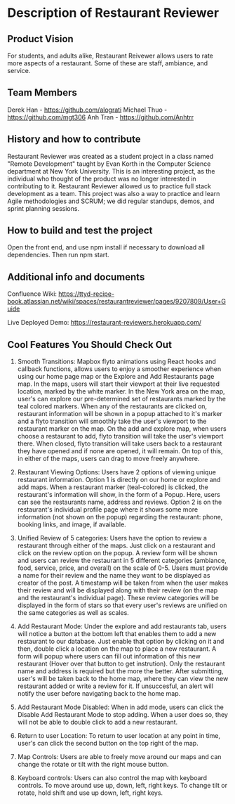 # Description of Restaurant Reviewer

## Product Vision
 For students, and adults alike, Restaurant Reivewer allows users to rate more aspects of a restaurant. Some of these are staff, ambiance, and service. 



## Team Members


Derek Han - https://github.com/alograti
Michael Thuo - https://github.com/mgt306
Anh Tran - https://github.com/Anhtrr

## History and how to contribute

Restaurant Reviewer was created as a student project in a class named "Remote Development" taught by Evan Korth in the Computer Science department at New York University. This is an interesting project, as the individual who thought of the product was no longer interested in contributing to it. Restaurant Reviewer allowed us to practice full stack development as a team. This project was also a way to practice and learn Agile methodologies and SCRUM; we did regular standups, demos, and sprint planning sessions. 


## How to build and test the project

Open the front end, and use npm install if necessary to download all dependencies. Then run npm start. 

## Additional info and documents

Confluence Wiki: https://ttyd-recipe-book.atlassian.net/wiki/spaces/restaurantreviewer/pages/9207809/User+Guide

Live Deployed Demo: https://restaurant-reviewers.herokuapp.com/

## Cool Features You Should Check Out

1) Smooth Transitions:
Mapbox flyto animations using React hooks and callback functions, allows users to enjoy a smoother experience when using our home page map or the Explore and Add Restaurants page map. In the maps, users will start their viewport at their live requested location, marked by the white marker. In the New York area on the map, user's can explore our pre-determined set of restaurants marked by the teal colored markers. When any of the restaurants are clicked on, restaurant information will be shown in a popup attached to it's marker and a flyto transition will smoothly take the user's viewport to the restaurant marker on the map. On the add and explore map, when users choose a restaurant to add, flyto transition will take the user's viewport there. When closed, flyto transition will take users back to a restaurant they have opened and if none are opened, it will remain. On top of this, in either of the maps, users can drag to move freely anywhere.

2) Restaurant Viewing Options:
Users have 2 options of viewing unique restaurant information. Option 1 is directly on our home or explore and add maps. When a restaurant marker (teal-colored) is clicked, the restaurant's information will show, in the form of a Popup. Here, users can see the restaurants name, address and reviews. Option 2 is on the restaurant's individual profile page where it shows some more information (not shown on the popup) regarding the restaurant: phone, booking links, and image, if available. 

3) Unified Review of 5 categories:
Users have the option to review a restaurant through either of the maps. Just click on a restaurant and click on the review option on the popup. A review form will be shown and users can review the restaurant in 5 different categories (ambiance, food, service, price, and overall) on the scale of 0-5. Users must provide a name for their review and the name they want to be displayed as creator of the post. A timestamp will be taken from when the user makes their review and will be displayed along with their review (on the map and the restaurant's individual page). These review categories will be displayed in the form of stars so that every user's reviews are unified on the same categories as well as scales.

4) Add Restaurant Mode:
Under the explore and add restaurants tab, users will notice a button at the bottom left that enables them to add a new restaurant to our database. Just enable that option by clicking on it and then, double click a location on the map to place a new restaurant. A form will popup where users can fill out information of this new restaurant (Hover over that button to get instrution). Only the restaurant name and address is required but the more the better. After submitting, user's will be taken back to the home map, where they can view the new restaurant added or write a review for it. If unsuccesful, an alert will notify the user before navigating back to the home map.

5) Add Restaurant Mode Disabled:
When in add mode, users can click the Disable Add Restaurant Mode to stop adding. When a user does so, they will not be able to double click to add a new restaurant. 

6) Return to user Location:
To return to user location at any point in time, user's can click the second button on the top right of the map. 

7) Map Controls:
Users are able to freely move around our maps and can change the rotate or tilt with the right mouse button.

8) Keyboard controls:
Users can also control the map with keyboard controls. To move around use up, down, left, right keys. To change tilt or rotate, hold shift and use up down, left, right keys.



